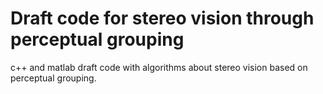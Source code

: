 # Draft code for stereo vision through perceptual grouping

c++ and matlab draft code with algorithms about stereo vision based on perceptual grouping.
